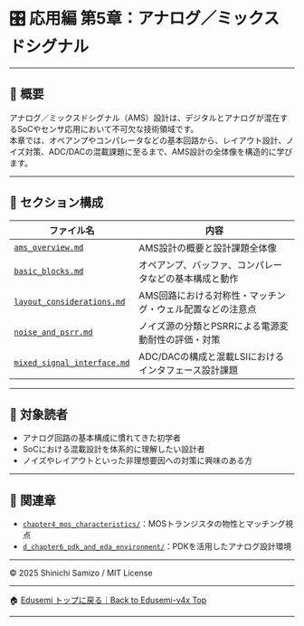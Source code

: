 # 🎛️ 応用編 第5章：アナログ／ミックスドシグナル

---

## 📘 概要

アナログ／ミックスドシグナル（AMS）設計は、デジタルとアナログが混在するSoCやセンサ応用において不可欠な技術領域です。  
本章では、オペアンプやコンパレータなどの基本回路から、レイアウト設計、ノイズ対策、ADC/DACの混載課題に至るまで、AMS設計の全体像を構造的に学びます。

---

## 📂 セクション構成

| ファイル名 | 内容 |
|------------|------|
| [`ams_overview.md`](./ams_overview.md) | AMS設計の概要と設計課題全体像 |
| [`basic_blocks.md`](./basic_blocks.md) | オペアンプ、バッファ、コンパレータなどの基本構成と動作 |
| [`layout_considerations.md`](./layout_considerations.md) | AMS回路における対称性・マッチング・ウェル配置などの注意点 |
| [`noise_and_psrr.md`](./noise_and_psrr.md) | ノイズ源の分類とPSRRによる電源変動耐性の評価・対策 |
| [`mixed_signal_interface.md`](./mixed_signal_interface.md) | ADC/DACの構成と混載LSIにおけるインタフェース設計課題 |

---

## 🎯 対象読者

- アナログ回路の基本構成に慣れてきた初学者
- SoCにおける混載設計を体系的に理解したい設計者
- ノイズやレイアウトといった非理想要因への対策に興味のある方

---

## 🔗 関連章

- [`chapter4_mos_characteristics/`](../chapter4_mos_characteristics/)：MOSトランジスタの物性とマッチング視点
- [`d_chapter6_pdk_and_eda_environment/`](../d_chapter6_pdk_and_eda_environment/)：PDKを活用したアナログ設計環境

---

© 2025 Shinichi Samizo / MIT License

---

🏠 [Edusemi トップに戻る｜Back to Edusemi-v4x Top](../README.md)

---
